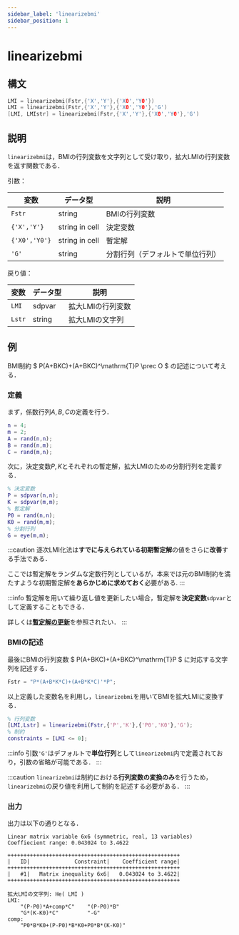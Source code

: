 ```yaml
---
sidebar_label: 'linearizebmi'
sidebar_position: 1
---
```


# linearizebmi

## 構文
```c
LMI = linearizebmi(Fstr,{'X','Y'},{'X0','Y0'})
LMI = linearizebmi(Fstr,{'X','Y'},{'X0','Y0'},'G')
[LMI, LMIstr] = linearizebmi(Fstr,{'X','Y'},{'X0','Y0'},'G')
```


## 説明
`linearizebmi`は，BMIの行列変数を文字列として受け取り，拡大LMIの行列変数を返す関数である．

引数：

|変数|データ型|説明|
|-|-|-|
|`Fstr` |string|BMIの行列変数 |
|`{'X','Y'}` |string in cell|決定変数 |
|`{'X0','Y0'}` |string in cell|暫定解 |
|`'G'` |string |分割行列（デフォルトで単位行列） |

戻り値：

|変数|データ型|説明|
|-|-|-|
|`LMI` |sdpvar|拡大LMIの行列変数 |
|`Lstr` |string|拡大LMIの文字列 |



## 例
BMI制約
$
P(A+BKC)+(A+BKC)^\mathrm{T}P
\prec O
$
の記述について考える．

### 定義
まず，係数行列$A,B,C$の定義を行う．
```matlab
n = 4;
m = 2;
A = rand(n,n);
B = rand(n,m);
C = rand(m,n);
```

次に，決定変数$P,K$とそれぞれの暫定解，拡大LMIのための分割行列を定義する．
```matlab
% 決定変数
P = sdpvar(n,n);
K = sdpvar(m,m);
% 暫定解
P0 = rand(n,n);
K0 = rand(m,m);
% 分割行列
G = eye(m,m);
```
:::caution
逐次LMI化法は**すでに与えられている初期暫定解**の値をさらに**改善**する手法である．

ここでは暫定解をランダムな定数行列としているが，本来では元のBMI制約を満たすような初期暫定解を**あらかじめに求めておく**必要がある.
:::

:::info
暫定解を用いて繰り返し値を更新したい場合，暫定解を**決定変数**`sdpvar`として定義することもできる．

詳しくは[**暫定解の更新**](overbound)を参照されたい．
:::

### BMIの記述
最後にBMIの行列変数
$
P(A+BKC)+(A+BKC)^\mathrm{T}P
$
に対応する文字列を記述する．
```c
Fstr = "P*(A+B*K*C)+(A+B*K*C)'*P";
```

以上定義した変数名を利用し，`linearizebmi`を用いてBMIを拡大LMIに変換する．
```matlab
% 行列変数
[LMI,Lstr] = linearizebmi(Fstr,{'P','K'},{'P0','K0'},'G');
% 制約
constraints = [LMI <= 0];
```
:::info
引数`'G'`はデフォルトで**単位行列**として`linearizebmi`内で定義されており，引数の省略が可能である．
:::

:::caution
`linearizebmi`は制約における**行列変数の変換のみ**を行うため，`linearizebmi`の戻り値を利用して制約を記述する必要がある．
:::

### 出力
出力は以下の通りとなる．
```no title="LMI"
Linear matrix variable 6x6 (symmetric, real, 13 variables)
Coeffiecient range: 0.043024 to 3.4622
```
```no title="constraints"
++++++++++++++++++++++++++++++++++++++++++++++++++++++
|   ID|              Constraint|    Coefficient range|
++++++++++++++++++++++++++++++++++++++++++++++++++++++
|   #1|   Matrix inequality 6x6|   0.043024 to 3.4622|
++++++++++++++++++++++++++++++++++++++++++++++++++++++
```
```no title="Lstr"
拡大LMIの文字列: He( LMI )
LMI:
    "(P-P0)*A+comp*C"    "(P-P0)*B"
    "G*(K-K0)*C"         "-G"      
comp:
    "P0*B*K0+(P-P0)*B*K0+P0*B*(K-K0)"
```
<!-- 変換後の拡大LMIの行列変数は
$$
\mathrm{He}
\left\{
\left[
\begin{matrix}
\Delta{P}A+WC & \Delta{P}B  \\
G\Delta{K}C & -G 
\end{matrix}
\right]
\right\}
\\
W = \hat{P}B\hat{K}
$$ -->